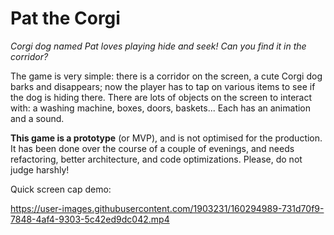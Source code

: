 # Pat the Corgi

*Corgi dog named Pat loves playing hide and seek! Can you find it in the corridor?*

The game is very simple: there is a corridor on the screen, a cute Corgi dog barks and disappears; now the player has to tap on various items to see if the dog is hiding there. There are lots of objects on the screen to interact with: a washing machine, boxes, doors, baskets... Each has an animation and a sound.

**This game is a prototype** (or MVP), and is not optimised for the production. It has been done over the course of a couple of evenings, and needs refactoring, better architecture, and code optimizations. Please, do not judge harshly!

Quick screen cap demo:

https://user-images.githubusercontent.com/1903231/160294989-731d70f9-7848-4af4-9303-5c42ed9dc042.mp4
